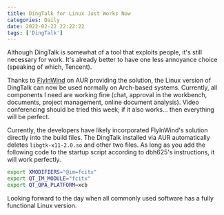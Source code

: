 ```yaml
---
title: DingTalk for Linux Just Works Now
categories: Daily
date: 2022-02-22 22:22:22
tags: ['DingTalk']
---
```


Although DingTalk is somewhat of a tool that exploits people, it's still necessary for work. It's already better to have one less annoyance choice (speaking of which, Tencent).

<!-- more -->

Thanks to [FlyInWind](https://aur.archlinux.org/packages/dingtalk-bin) on AUR providing the solution, the Linux version of DingTalk can now be used normally on Arch-based systems. Currently, all components I need are working fine (chat, approval in the workbench, documents, project management, online document analysis). Video conferencing should be tried this week; if it also works... then everything will be perfect.

Currently, the developers have likely incorporated FlyInWind's solution directly into the build files. The DingTalk installed via AUR automatically deletes `libgtk-x11-2.0.so` and other two files. As long as you add the following code to the startup script according to dbh625's instructions, it will work perfectly.

```bash
export XMODIFIERS="@im=fcitx"
export QT_IM_MODULE="fcitx"
export QT_QPA_PLATFORM=xcb
```

Looking forward to the day when all commonly used software has a fully functional Linux version.